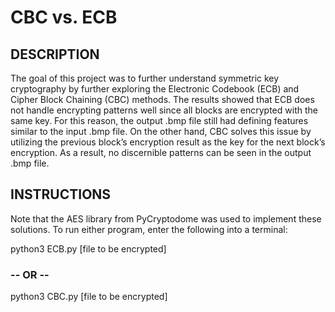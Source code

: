 # CBC vs. ECB

## DESCRIPTION
The goal of this project was to further understand symmetric key cryptography by further exploring the Electronic Codebook (ECB) and Cipher Block Chaining (CBC) methods. The results showed that ECB does not handle encrypting patterns well since all blocks are encrypted with the same key. For this reason, the output .bmp file still had defining features similar to the input .bmp file. On the other hand, CBC solves this issue by utilizing the previous block’s encryption result as the key for the next block’s encryption. As a result, no discernible patterns can be seen in the output .bmp file.


## INSTRUCTIONS
Note that the AES library from PyCryptodome was used to implement these solutions. To run either program, enter the following into a terminal:

python3 ECB.py [file to be encrypted]

### -- OR --

python3 CBC.py [file to be encrypted]
